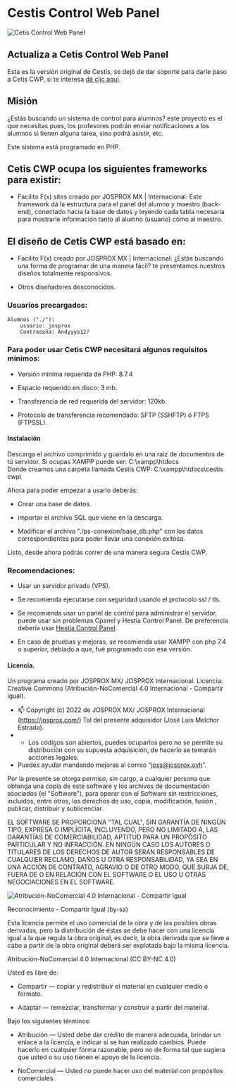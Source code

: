 # Cestis Control Web Panel
<img src="https://github.com/josprox/Cetis-CWP/raw/main/ps-contenido/img%20data/CetisCWP.png" alt="Cetis Control Web Panel"/>

## Actualiza a Cetis Control Web Panel

Esta es la versión original de Cestis, se dejó de dar soporte para darle paso a Cetis CWP, si te interesa <a href=""> dá clic aquí</a>.

## Misión

¿Estás buscando un sistema de control para alumnos? este proyecto es el que necesitas pues, los profesores podrán enviar notificaciones a los alumnos si tienen alguna tarea, sino podrá asistir, etc.

Este sistema está programado en PHP.

## Cetis CWP ocupa los siguientes frameworks para existir:

- Facilito F(x) sites creado por JOSPROX MX | Internacional: Este framework dá la estructura para el panel del alumno y maestro (back-end), conectado hacia la base de datos y leyendo cada tabla necesaria para mostrarle información tanto al alumno (usuario) cómo al maestro.

## El diseño de Cetis CWP está basado en:

- Facilito F(x) creado por JOSPROX MX | Internacional: ¿Estás buscando una forma de programar de una manera fácil? te presentamos nuestros diseños totalmente responsivos.

- Otros diseñadores desconocidos.

### Usuarios precargados:
    
    Alumnos ("./"):
        usuario: josprox
        Contraseña: Andyyyo12?

### Para poder usar Cetis CWP necesitará algunos requisitos mínimos:

- Versión mínima requerida de PHP: 8.7.4

- Espacio requerido en disco: 3 mb. 

- Transferencia de red requerida del servidor: 120kb.

- Protocolo de transferencia recomendado: SFTP (SSHFTP) ó FTPS (FTPSSL).

#### Instalación

Descarga el archivo comprimido y guardalo en una raíz de documentos de tú servidor. Si ocupas XAMPP puede ser:
C:\xampp\htdocs\
Donde creamos una carpeta llamada Cestis CWP:
C:\xampp\htdocs\cestis cwp\

Ahora para poder empezar a usarlo deberás:

- Crear una base de datos.

- importar el archivo SQL que viene en la descarga.

- Modificar el archivo "./ps-conexion/base_db.php" con los datos correspondientes para poder llevar una conexión exitosa.

Listo, desde ahora podrás correr de una manera segura Cestis CWP.

### Recomendaciones:

- Usar un servidor privado (VPS).

- Se recomienda ejecutarse con seguridad usando el protocolo ssl / tls.

- Se recomienda usar un panel de control para administrar el servidor, puede usar sin problemas Cpanel y Hestia Control Panel. De preferencia debería usar <a href="https://hestiacp.com/">Hestia Control Panel</a>.

- En caso de pruebas y mejoras, se recomienda usar XAMPP con php 7.4 o superior, debiado a que, fué programado con esa versión.

#### Licencia.

Un programa creado por JOSPROX MX/ JOSPROX Internacional.
Licencia: Creative Commons (Atribución-NoComercial 4.0 Internacional - Compartir igual).

- 📫 Copyright (c) 2022 de JOSPROX MX/ JOSPROX Internacional (https://josprox.com/) Tal del presente adquisidor (José Luis Melchor Estrada).
- - Los códigos son abiertos, puedes ocuparlos pero no se permite su distribución con su supuesta adquisición, de hacerlo se temarán acciones legales.
- Puedes ayudar mandando mejoras al correo “joss@josprox.ovh”.

Por la presente se otorga permiso, sin cargo, a cualquier persona que obtenga una copia de este software y los archivos de documentación asociados (el "Software"), para operar con el Software sin restricciones, incluidos, entre otros, los derechos de uso, copia, modificación, fusión , publicar, distribuir y sublicenciar.

EL SOFTWARE SE PROPORCIONA "TAL CUAL", SIN GARANTÍA DE NINGÚN TIPO, EXPRESA O IMPLÍCITA, INCLUYENDO, PERO NO LIMITADO A, LAS GARANTÍAS DE COMERCIABILIDAD, APTITUD PARA UN PROPÓSITO PARTICULAR Y NO INFRACCIÓN. EN NINGÚN CASO LOS AUTORES O TITULARES DE LOS DERECHOS DE AUTOR SERÁN RESPONSABLES DE CUALQUIER RECLAMO, DAÑOS U OTRA RESPONSABILIDAD, YA SEA EN UNA ACCIÓN DE CONTRATO, AGRAVIO O DE OTRO MODO, QUE SURJA DE, FUERA DE O EN RELACIÓN CON EL SOFTWARE O EL USO U OTRAS NEGOCIACIONES EN EL SOFTWARE.

<img src="https://github.com/josprox/Cetis-CWP/raw/main/ps-contenido/img%20data/byncsa.jpg" alt="Atribución-NoComercial 4.0 Internacional - Compartir igual"/>

Reconocimiento - Compartir Igual (by-sa)

Esta licencia permite el uso comercial de la obra y de las posibles obras derivadas, pero la distribución de éstas se debe hacer con una licencia igual a la que regula la obra original, es decir, la obra derivada que se lleve a cabo a partir de la obra original deberá ser explotada bajo la misma licencia.

Atribución-NoComercial 4.0 Internacional (CC BY-NC 4.0)

Usted es libre de:

- Compartir — copiar y redistribuir el material en cualquier medio o formato.

- Adaptar — remezclar, transformar y construir a partir del material.

Bajo los siguientes términos:

- Atribución — Usted debe dar crédito de manera adecuada, brindar un enlace a la licencia, e indicar si se han realizado cambios. Puede hacerlo en cualquier forma razonable, pero no de forma tal que sugiera que usted o su uso tienen el apoyo de la licencia.

- NoComercial — Usted no puede hacer uso del material con propósitos comerciales.